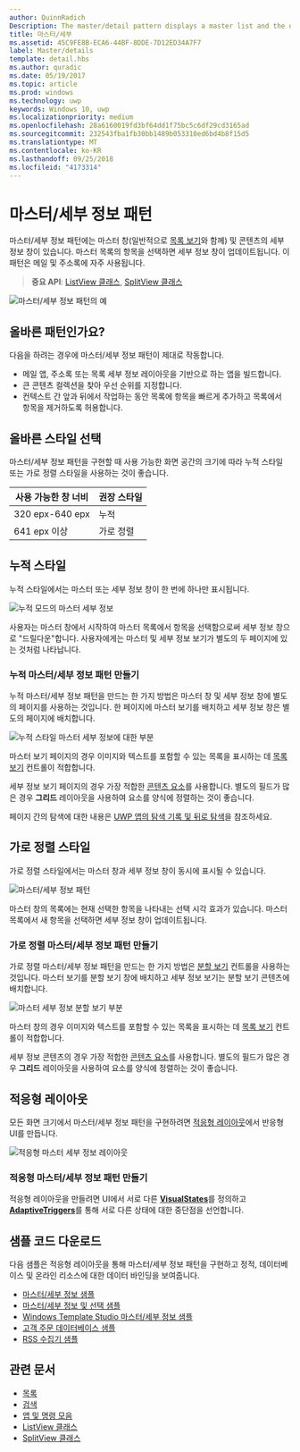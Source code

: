 ```yaml
---
author: QuinnRadich
Description: The master/detail pattern displays a master list and the details for the currently selected item. This pattern is frequently used for email and contact lists/address books.
title: 마스터/세부
ms.assetid: 45C9FE8B-ECA6-44BF-8DDE-7D12ED34A7F7
label: Master/details
template: detail.hbs
ms.author: quradic
ms.date: 05/19/2017
ms.topic: article
ms.prod: windows
ms.technology: uwp
keywords: Windows 10, uwp
ms.localizationpriority: medium
ms.openlocfilehash: 28a6160019fd3bf64dd1f75bc5c6df29cd3165ad
ms.sourcegitcommit: 232543fba1fb30bb1489b053310ed6bd4b8f15d5
ms.translationtype: MT
ms.contentlocale: ko-KR
ms.lasthandoff: 09/25/2018
ms.locfileid: "4173314"
---
```

# <a name="masterdetails-pattern"></a>마스터/세부 정보 패턴

 

마스터/세부 정보 패턴에는 마스터 창(일반적으로 [목록 보기](lists.md)와 함께) 및 콘텐츠의 세부 정보 창이 있습니다. 마스터 목록의 항목을 선택하면 세부 정보 창이 업데이트됩니다. 이 패턴은 메일 및 주소록에 자주 사용됩니다.

> **중요 API**: [ListView 클래스](https://docs.microsoft.com/en-us/uwp/api/Windows.UI.Xaml.Controls.ListView), [SplitView 클래스](https://docs.microsoft.com/en-us/uwp/api/windows.ui.xaml.controls.splitview)

![마스터/세부 정보 패턴의 예](images/HIGSecOne_MasterDetail.png)

## <a name="is-this-the-right-pattern"></a>올바른 패턴인가요?

다음을 하려는 경우에 마스터/세부 정보 패턴이 제대로 작동합니다.

-   메일 앱, 주소록 또는 목록 세부 정보 레이아웃을 기반으로 하는 앱을 빌드합니다.
-   큰 콘텐츠 컬렉션을 찾아 우선 순위를 지정합니다.
-   컨텍스트 간 앞과 뒤에서 작업하는 동안 목록에 항목을 빠르게 추가하고 목록에서 항목을 제거하도록 허용합니다.

## <a name="choose-the-right-style"></a>올바른 스타일 선택

마스터/세부 정보 패턴을 구현할 때 사용 가능한 화면 공간의 크기에 따라 누적 스타일 또는 가로 정렬 스타일을 사용하는 것이 좋습니다.

| 사용 가능한 창 너비 | 권장 스타일 |
|------------------------|-------------------|
| 320 epx-640 epx        | 누적           |
| 641 epx 이상       | 가로 정렬      |

 
## <a name="stacked-style"></a>누적 스타일

누적 스타일에서는 마스터 또는 세부 정보 창이 한 번에 하나만 표시됩니다.

![누적 모드의 마스터 세부 정보](images/patterns-md-stacked.png)

사용자는 마스터 창에서 시작하여 마스터 목록에서 항목을 선택함으로써 세부 정보 창으로 "드릴다운"합니다. 사용자에게는 마스터 및 세부 정보 보기가 별도의 두 페이지에 있는 것처럼 나타납니다.

### <a name="create-a-stacked-masterdetails-pattern"></a>누적 마스터/세부 정보 패턴 만들기

누적 마스터/세부 정보 패턴을 만드는 한 가지 방법은 마스터 창 및 세부 정보 창에 별도의 페이지를 사용하는 것입니다. 한 페이지에 마스터 보기를 배치하고 세부 정보 창은 별도의 페이지에 배치합니다.

![누적 스타일 마스터 세부 정보에 대한 부분](images/patterns-md-stacked-parts.png)

마스터 보기 페이지의 경우 이미지와 텍스트를 포함할 수 있는 목록을 표시하는 데 [목록 보기](lists.md) 컨트롤이 적합합니다. 

세부 정보 보기 페이지의 경우 가장 적합한 [콘텐츠 요소](../layout/layout-panels.md)를 사용합니다. 별도의 필드가 많은 경우 **그리드** 레이아웃을 사용하여 요소를 양식에 정렬하는 것이 좋습니다.

페이지 간의 탐색에 대한 내용은 [UWP 앱의 탐색 기록 및 뒤로 탐색](../basics/navigation-history-and-backwards-navigation.md)을 참조하세요.

## <a name="side-by-side-style"></a>가로 정렬 스타일

가로 정렬 스타일에서는 마스터 창과 세부 정보 창이 동시에 표시될 수 있습니다.

![마스터/세부 정보 패턴](images/patterns-masterdetail-400x227.png)

마스터 창의 목록에는 현재 선택한 항목을 나타내는 선택 시각 효과가 있습니다. 마스터 목록에서 새 항목을 선택하면 세부 정보 창이 업데이트됩니다.

### <a name="create-a-side-by-side-masterdetails-pattern"></a>가로 정렬 마스터/세부 정보 패턴 만들기

가로 정렬 마스터/세부 정보 패턴을 만드는 한 가지 방법은 [분할 보기](split-view.md) 컨트롤을 사용하는 것입니다. 마스터 보기를 분할 보기 창에 배치하고 세부 정보 보기는 분할 보기 콘텐츠에 배치합니다.

![마스터 세부 정보 분할 보기 부분](images/patterns_md_splitview_parts.png)

마스터 창의 경우 이미지와 텍스트를 포함할 수 있는 목록을 표시하는 데 [목록 보기](lists.md) 컨트롤이 적합합니다.

세부 정보 콘텐츠의 경우 가장 적합한 [콘텐츠 요소](../layout/layout-panels.md)를 사용합니다. 별도의 필드가 많은 경우 **그리드** 레이아웃을 사용하여 요소를 양식에 정렬하는 것이 좋습니다.

## <a name="adaptive-layout"></a>적응형 레이아웃

모든 화면 크기에서 마스터/세부 정보 패턴을 구현하려면 [적응형 레이아웃](../layout/layouts-with-xaml.md)에서 반응형 UI를 만듭니다.

![적응형 마스터 세부 정보 레이아웃](images/patterns_masterdetail.png)

### <a name="create-an-adaptive-masterdetails-pattern"></a>적응형 마스터/세부 정보 패턴 만들기
적응형 레이아웃을 만들려면 UI에서 서로 다른 [**VisualStates**](https://docs.microsoft.com/en-us/uwp/api/windows.ui.xaml.visualstate)를 정의하고 [**AdaptiveTriggers**](https://docs.microsoft.com/en-us/uwp/api/Windows.UI.Xaml.AdaptiveTrigger)를 통해 서로 다른 상태에 대한 중단점을 선언합니다.

## <a name="get-the-sample-code"></a>샘플 코드 다운로드

다음 샘플은 적응형 레이아웃을 통해 마스터/세부 정보 패턴을 구현하고 정적, 데이터베이스 및 온라인 리소스에 대한 데이터 바인딩을 보여줍니다. 
- [마스터/세부 정보 샘플](https://github.com/Microsoft/Windows-universal-samples/tree/master/Samples/XamlMasterDetail) 
- [마스터/세부 정보 및 선택 샘플](https://github.com/Microsoft/Windows-universal-samples/tree/master/Samples/XamlListView)
- [Windows Template Studio 마스터/세부 정보 샘플](https://github.com/Microsoft/WindowsTemplateStudio/tree/master/templates/Uwp/Pages/MasterDetail)
- [고객 주문 데이터베이스 샘플](https://github.com/Microsoft/Windows-appsample-customers-orders-database)
- [RSS 수집기 샘플](https://github.com/Microsoft/Windows-appsample-rssreader)

## <a name="related-articles"></a>관련 문서

- [목록](lists.md)
- [검색](search.md)
- [앱 및 명령 모음](app-bars.md)
- [ListView 클래스](https://docs.microsoft.com/en-us/uwp/api/Windows.UI.Xaml.Controls.ListView)
- [SplitView 클래스](https://docs.microsoft.com/en-us/uwp/api/windows.ui.xaml.controls.splitview)

